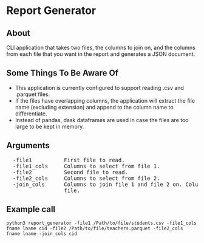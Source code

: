 # Report Generator


## About

CLI application that takes two files, the columns to join on, and the columns from each file
that you want in the report and generates a JSON document. 


## Some Things To Be Aware Of

* This application is currently configured to support reading .csv and .parquet files. 
* If the files have overlapping columns, the application will extract the file name (excluding extension) and append to the column name to differentiate.
* Instead of pandas, dask dataframes are used in case the files are too large to be kept in memory.

## Arguments
<pre>
  -file1          First file to read.  
  -file1_cols     Columns to select from file 1.  
  -file2          Second file to read.  
  -file2_cols     Columns to select from file 2.  
  -join_cols      Columns to join file 1 and file 2 on. Column name must be the same in each  
                  file.  
</pre>
## Example call
```python3 report_generator -file1 /Path/to/file/students.csv -file1_cols fname lname cid -file2 /Path/to/file/teachers.parquet -file2_cols fname lname -join_cols cid``` 


